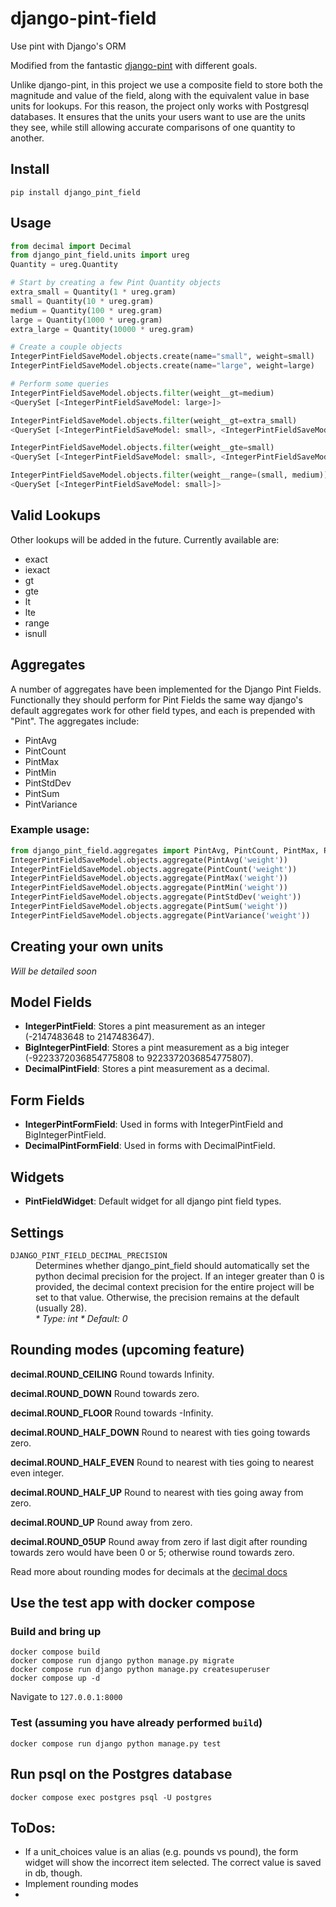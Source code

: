 # django-pint-field

Use pint with Django's ORM

Modified from the fantastic [django-pint](https://github.com/CarliJoy/django-pint) with different goals.

Unlike django-pint, in this project we use a composite field to store both the magnitude and value of the field, along with the equivalent value in base units for lookups. For this reason, the project only works with Postgresql databases. It ensures that the units your users want to use are the units they see, while still allowing accurate comparisons of one quantity to another.

## Install

`pip install django_pint_field`


## Usage

```python
from decimal import Decimal
from django_pint_field.units import ureg
Quantity = ureg.Quantity

# Start by creating a few Pint Quantity objects
extra_small = Quantity(1 * ureg.gram)
small = Quantity(10 * ureg.gram)
medium = Quantity(100 * ureg.gram)
large = Quantity(1000 * ureg.gram)
extra_large = Quantity(10000 * ureg.gram)

# Create a couple objects
IntegerPintFieldSaveModel.objects.create(name="small", weight=small)
IntegerPintFieldSaveModel.objects.create(name="large", weight=large)

# Perform some queries
IntegerPintFieldSaveModel.objects.filter(weight__gt=medium)
<QuerySet [<IntegerPintFieldSaveModel: large>]>

IntegerPintFieldSaveModel.objects.filter(weight__gt=extra_small)
<QuerySet [<IntegerPintFieldSaveModel: small>, <IntegerPintFieldSaveModel: large>]>

IntegerPintFieldSaveModel.objects.filter(weight__gte=small)
<QuerySet [<IntegerPintFieldSaveModel: small>, <IntegerPintFieldSaveModel: large>]>

IntegerPintFieldSaveModel.objects.filter(weight__range=(small, medium))
<QuerySet [<IntegerPintFieldSaveModel: small>]>
```

## Valid Lookups

Other lookups will be added in the future. Currently available are:

- exact
- iexact
- gt
- gte
- lt
- lte
- range
- isnull


## Aggregates

A number of aggregates have been implemented for the Django Pint Fields. Functionally they should perform for Pint Fields the same way django's default aggregates work for other field types, and each is prepended with "Pint". The aggregates include:

- PintAvg
- PintCount
- PintMax
- PintMin
- PintStdDev
- PintSum
- PintVariance

### Example usage:

```python
from django_pint_field.aggregates import PintAvg, PintCount, PintMax, PintMin, PintStdDev, PintSum, PintVariance
IntegerPintFieldSaveModel.objects.aggregate(PintAvg('weight'))
IntegerPintFieldSaveModel.objects.aggregate(PintCount('weight'))
IntegerPintFieldSaveModel.objects.aggregate(PintMax('weight'))
IntegerPintFieldSaveModel.objects.aggregate(PintMin('weight'))
IntegerPintFieldSaveModel.objects.aggregate(PintStdDev('weight'))
IntegerPintFieldSaveModel.objects.aggregate(PintSum('weight'))
IntegerPintFieldSaveModel.objects.aggregate(PintVariance('weight'))
```


## Creating your own units

*Will be detailed soon*


## Model Fields

- **IntegerPintField**: Stores a pint measurement as an integer (-2147483648 to 2147483647).
- **BigIntegerPintField**: Stores a pint measurement as a big integer (-9223372036854775808 to 9223372036854775807).
- **DecimalPintField**: Stores a pint measurement as a decimal.

## Form Fields

- **IntegerPintFormField**: Used in forms with IntegerPintField and BigIntegerPintField.
- **DecimalPintFormField**: Used in forms with DecimalPintField.

## Widgets

- **PintFieldWidget**: Default widget for all django pint field types.


## Settings

<dl>
  <dt><code>DJANGO_PINT_FIELD_DECIMAL_PRECISION</code></dt>
  <dd>
    Determines whether django_pint_field should automatically set the python decimal precision for the project. If an integer greater than 0 is provided, the decimal context precision for the entire project will be set to that value. Otherwise, the precision remains at the default (usually 28).<br>
    <em>* Type: int</em>
    <em>* Default: 0</em>
  </dd>
</dl>


## Rounding modes (upcoming feature)

**decimal.ROUND_CEILING**
Round towards Infinity.

**decimal.ROUND_DOWN**
Round towards zero.

**decimal.ROUND_FLOOR**
Round towards -Infinity.

**decimal.ROUND_HALF_DOWN**
Round to nearest with ties going towards zero.

**decimal.ROUND_HALF_EVEN**
Round to nearest with ties going to nearest even integer.

**decimal.ROUND_HALF_UP**
Round to nearest with ties going away from zero.

**decimal.ROUND_UP**
Round away from zero.

**decimal.ROUND_05UP**
Round away from zero if last digit after rounding towards zero would have been 0 or 5; otherwise round towards zero.

Read more about rounding modes for decimals at the [decimal docs](https://docs.python.org/3/library/decimal.html#rounding-modes)



## Use the test app with docker compose

### Build and bring up

```
docker compose build
docker compose run django python manage.py migrate
docker compose run django python manage.py createsuperuser
docker compose up -d
```

Navigate to `127.0.0.1:8000`

### Test (assuming you have already performed `build`)

`docker compose run django python manage.py test`

## Run psql on the Postgres database

`docker compose exec postgres psql -U postgres`


## ToDos:
- If a unit_choices value is an alias (e.g. pounds vs pound), the form widget will show the incorrect item selected. The correct value is saved in db, though.
- Implement rounding modes
- 